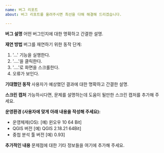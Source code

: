 ```yaml
---
name: 버그 리포트
about: 버그 리포트를 올려주시면 최선을 다해 해결해 드리겠습니다.

---
```


**버그 설명**
어떤 버그인지에 대한 명확하고 간결한 설명.

**재연 방법**
버그를 재연하기 위한 동작 단계:
1. '...' 기능을 실행한다.
2. '....'을 클릭한다.
3. '....'로 화면을 스크롤한다.
4. 오류가 보인다.

**기대했던 동작**
사용자가 예상했던 결과에 대한 명확하고 간결한 설명.

**스크린 캡처**
가능하시다면, 문제를 설명하는데 도움이 될만한 스크린 캡처를 추가해 주세요.

**운영환경 (사용자에 맞게 아래 내용을 작성해 주세요):**
 - 운영체제(OS): [예) 윈오우 10 64 Bit]
 - QGIS 버전 [예) QGIS 2.18.21 64Bit]
 - 중첩 분석 툴 버전 [예) 0.93]

**추가적인 내용**
문제점에 대한 기타 정보들을 여기에 추가해 주세요.
